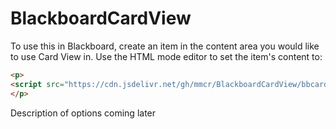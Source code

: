 # BlackboardCardView

To use this in Blackboard, create an item in the content area you would like to use Card View in. Use the HTML mode editor to set the item's content to:

~~~html
<p>
<script src="https://cdn.jsdelivr.net/gh/mmcr/BlackboardCardView/bbcardview.js" type="text/javascript"></script>
</p>
~~~

Description of options coming later
